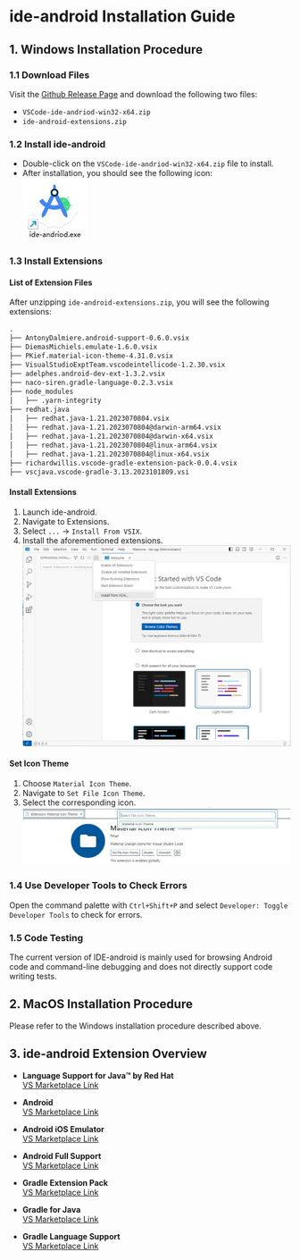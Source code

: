 # ide-android Installation Guide
## 1. Windows Installation Procedure

### 1.1 Download Files
Visit the [Github Release Page](https://github.com/ppntai/vscode-ide/releases/) and download the following two files:
- `VSCode-ide-andriod-win32-x64.zip`
- `ide-android-extensions.zip`

### 1.2 Install ide-android
- Double-click on the `VSCode-ide-andriod-win32-x64.zip` file to install.
- After installation, you should see the following icon:  
![IDE Android Icon](/12_ide-android/01_install_files/1.jpg)

### 1.3 Install Extensions

#### List of Extension Files
After unzipping `ide-android-extensions.zip`, you will see the following extensions:
```
.
├── AntonyDalmiere.android-support-0.6.0.vsix
├── DiemasMichiels.emulate-1.6.0.vsix
├── PKief.material-icon-theme-4.31.0.vsix
├── VisualStudioExptTeam.vscodeintellicode-1.2.30.vsix
├── adelphes.android-dev-ext-1.3.2.vsix
├── naco-siren.gradle-language-0.2.3.vsix
├── node_modules
│   ├── .yarn-integrity
├── redhat.java
│   ├── redhat.java-1.21.2023070804.vsix
│   ├── redhat.java-1.21.2023070804@darwin-arm64.vsix
│   ├── redhat.java-1.21.2023070804@darwin-x64.vsix
│   ├── redhat.java-1.21.2023070804@linux-arm64.vsix
│   ├── redhat.java-1.21.2023070804@linux-x64.vsix
├── richardwillis.vscode-gradle-extension-pack-0.0.4.vsix
├── vscjava.vscode-gradle-3.13.2023101809.vsi
```

#### Install Extensions
1. Launch ide-android.
2. Navigate to Extensions.
3. Select `...` → `Install From VSIX`.
4. Install the aforementioned extensions.  
![Extensions Installation Guide](/01_ide-cpp/01/1.jpg)

#### Set Icon Theme
1. Choose `Material Icon Theme`.
2. Navigate to `Set File Icon Theme`.
3. Select the corresponding icon.  
![Icon Selection](/02_ide-java/01/3.jpg)

### 1.4 Use Developer Tools to Check Errors
Open the command palette with `Ctrl+Shift+P` and select `Developer: Toggle Developer Tools` to check for errors.

### 1.5 Code Testing
The current version of IDE-android is mainly used for browsing Android code and command-line debugging and does not directly support code writing tests.

## 2. MacOS Installation Procedure
Please refer to the Windows installation procedure described above.

## 3. ide-android Extension Overview

- **Language Support for Java™ by Red Hat**  
  [VS Marketplace Link](https://marketplace.visualstudio.com/items?itemName=redhat.java)

- **Android**  
  [VS Marketplace Link](https://marketplace.visualstudio.com/items?itemName=adelphes.android-dev-ext)

- **Android iOS Emulator**  
  [VS Marketplace Link](https://marketplace.visualstudio.com/items?itemName=DiemasMichiels.emulate)

- **Android Full Support**  
  [VS Marketplace Link](https://marketplace.visualstudio.com/items?itemName=AntonyDalmiere.android-support)

- **Gradle Extension Pack**  
  [VS Marketplace Link](https://marketplace.visualstudio.com/items?itemName=richardwillis.vscode-gradle-extension-pack)

- **Gradle for Java**  
  [VS Marketplace Link](https://marketplace.visualstudio.com/items?itemName=vscjava.vscode-gradle)

- **Gradle Language Support**  
  [VS Marketplace Link](https://marketplace.visualstudio.com/items?itemName=naco-siren.gradle-language)